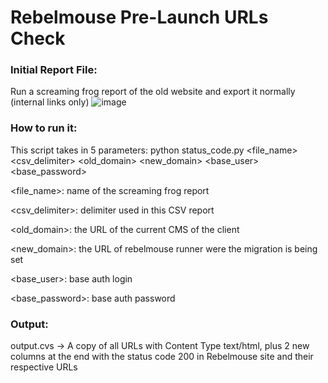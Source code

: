 ﻿# Rebelmouse Pre-Launch URLs Check
 
 ### Initial Report File:
   
   Run a screaming frog report of the old website and export it normally (internal links only) 
   ![image](https://user-images.githubusercontent.com/54844059/199789785-4ffd606f-8e94-4c30-8354-ab138bf5433a.png)
 
 ### How to run it:
 This script takes in 5 parameters:
   python status_code.py <file_name> <csv_delimiter> <old_domain> <new_domain> <base_user> <base_password>
   

  <file_name>: name of the screaming frog report
  
  <csv_delimiter>: delimiter used in this CSV report
  
  <old_domain>: the URL of the current CMS of the client
  
  <new_domain>: the URL of rebelmouse runner were the migration is being set
  
  <base_user>: base auth login
  
  <base_password>: base auth password
  
### Output:
  output.cvs -> A copy of all URLs with Content Type text/html, plus 2 new columns at the end with the status code 200 in Rebelmouse site and their respective URLs
